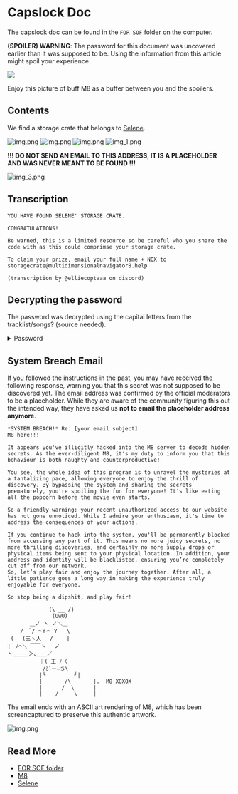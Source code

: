 # Capslock Doc

The capslock doc can be found in the `FOR SOF` folder on the computer.

**(SPOILER) WARNING**: The password for this document was uncovered earlier than it was supposed to be. Using the information 
from this article might spoil your experience.

![](../../Resources/m8/mad_m8.png)

Enjoy this picture of buff M8 as a buffer between you and the spoilers.

## Contents

We find a storage crate that belongs to [Selene](../characters/selene.md).

![img.png](../../Resources/files/capslock_doc/crate.png)
![img.png](../../Resources/files/capslock_doc/crate_selene.png)
![img.png](../../Resources/files/capslock_doc/img.png)
![img_1.png](../../Resources/files/capslock_doc/img_1.png)

**!!! DO NOT SEND AN EMAIL TO THIS ADDRESS, IT IS A PLACEHOLDER AND 
WAS NEVER MEANT TO BE FOUND !!!**

![img_3.png](../../Resources/files/capslock_doc/img_3.png)

## Transcription
```
YOU HAVE FOUND SELENE' STORAGE CRATE. 

CONGRATULATIONS! 

Be warned, this is a limited resource so be careful who you share the code with as this could comprimse your storage crate. 

To claim your prize, email your full name + NOX to storagecrate@multidimensionalnavigator8.help

(transcription by @elliecoptaaa on discord)
```

## Decrypting the password

The password was decrypted using the capital letters from the tracklist/songs? (source needed).

<details class="password">
  <summary>Password</summary>

`DEKODE THE MATRIX TO ATTAIN YOUR CONCEALED ORIGINS`
</details>

## System Breach Email

If you followed the instructions in the past, you may have received the following response, 
warning you that this secret was not supposed to be discovered yet. The email address was 
confirmed by the official moderators to be a placeholder. While they are aware of the 
community figuring this out the intended way, they have asked us **not to email the 
placeholder address anymore**.

```
*SYSTEM BREACH!* Re: [your email subject]
M8 here!!!

It appears you've illicitly hacked into the M8 server to decode hidden
secrets. As the ever-diligent M8, it's my duty to inform you that this
behaviour is both naughty and counterproductive!

You see, the whole idea of this program is to unravel the mysteries at
a tantalizing pace, allowing everyone to enjoy the thrill of
discovery. By bypassing the system and sharing the secrets
prematurely, you're spoiling the fun for everyone! It's like eating
all the popcorn before the movie even starts.

So a friendly warning: your recent unauthorized access to our website
has not gone unnoticed. While I admire your enthusiasm, it's time to
address the consequences of your actions.

If you continue to hack into the system, you'll be permanently blocked
from accessing any part of it. This means no more juicy secrets, no
more thrilling discoveries, and certainly no more supply drops or
physical items being sent to your physical location. In addition, your
address and identity will be blacklisted, ensuring you’re completely
cut off from our network.
So, let’s play fair and enjoy the journey together. After all, a
little patience goes a long way in making the experience truly
enjoyable for everyone.

So stop being a dipshit, and play fair!

             (\ __ /)
              (UwU)
       ＿ノ ヽ ノ＼＿
    /　`/ ⌒Ｙ⌒ Ｙ　 \
 (　 (三ヽ人　 /　　 |
|　ﾉ⌒＼ ￣￣ヽ　 ノ
ヽ＿＿＿＞､＿＿／
          ｜( 王 ﾉ〈
           /ﾐ`ー―彡\
          |╰         ╯|
          |       /\       |.  M8 XOXOX
          |      /  \      |
          |    /     \     |
```

The email ends with an ASCII art rendering of M8, which has been screencaptured to preserve this 
authentic artwork.

![img.png](../../Resources/m8/buffm8.png)

## Read More

- [FOR SOF folder](./for-sof)
- [M8](../m8)
- [Selene](../characters/selene.md)
